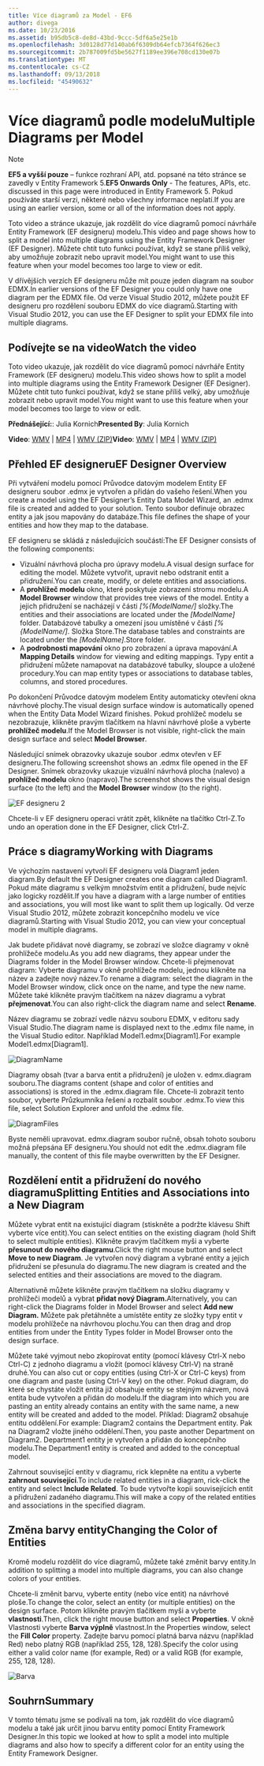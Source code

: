 ```yaml
---
title: Více diagramů za Model - EF6
author: divega
ms.date: 10/23/2016
ms.assetid: b95db5c8-de8d-43bd-9ccc-5df6a5e25e1b
ms.openlocfilehash: 3d0128d77d140ab6f6309db64efcb7364f626ec3
ms.sourcegitcommit: 2b787009fd5be5627f1189ee396e708cd130e07b
ms.translationtype: MT
ms.contentlocale: cs-CZ
ms.lasthandoff: 09/13/2018
ms.locfileid: "45490632"
---
```

# <a name="multiple-diagrams-per-model"></a><span data-ttu-id="4c906-102">Více diagramů podle modelu</span><span class="sxs-lookup"><span data-stu-id="4c906-102">Multiple Diagrams per Model</span></span>
> [!NOTE]
> <span data-ttu-id="4c906-103">**EF5 a vyšší pouze** – funkce rozhraní API, atd. popsané na této stránce se zavedly v Entity Framework 5.</span><span class="sxs-lookup"><span data-stu-id="4c906-103">**EF5 Onwards Only** - The features, APIs, etc. discussed in this page were introduced in Entity Framework 5.</span></span> <span data-ttu-id="4c906-104">Pokud používáte starší verzi, některé nebo všechny informace neplatí.</span><span class="sxs-lookup"><span data-stu-id="4c906-104">If you are using an earlier version, some or all of the information does not apply.</span></span>

<span data-ttu-id="4c906-105">Toto video a stránce ukazuje, jak rozdělit do více diagramů pomocí návrháře Entity Framework (EF designeru) modelu.</span><span class="sxs-lookup"><span data-stu-id="4c906-105">This video and page shows how to split a model into multiple diagrams using the Entity Framework Designer (EF Designer).</span></span> <span data-ttu-id="4c906-106">Můžete chtít tuto funkci používat, když se stane příliš velký, aby umožňuje zobrazit nebo upravit model.</span><span class="sxs-lookup"><span data-stu-id="4c906-106">You might want to use this feature when your model becomes too large to view or edit.</span></span>

<span data-ttu-id="4c906-107">V dřívějších verzích EF designeru může mít pouze jeden diagram na soubor EDMX.</span><span class="sxs-lookup"><span data-stu-id="4c906-107">In earlier versions of the EF Designer you could only have one diagram per the EDMX file.</span></span> <span data-ttu-id="4c906-108">Od verze Visual Studio 2012, můžete použít EF designeru pro rozdělení souboru EDMX do více diagramů.</span><span class="sxs-lookup"><span data-stu-id="4c906-108">Starting with Visual Studio 2012, you can use the EF Designer to split your EDMX file into multiple diagrams.</span></span>

## <a name="watch-the-video"></a><span data-ttu-id="4c906-109">Podívejte se na video</span><span class="sxs-lookup"><span data-stu-id="4c906-109">Watch the video</span></span>
<span data-ttu-id="4c906-110">Toto video ukazuje, jak rozdělit do více diagramů pomocí návrháře Entity Framework (EF designeru) modelu.</span><span class="sxs-lookup"><span data-stu-id="4c906-110">This video shows how to split a model into multiple diagrams using the Entity Framework Designer (EF Designer).</span></span> <span data-ttu-id="4c906-111">Můžete chtít tuto funkci používat, když se stane příliš velký, aby umožňuje zobrazit nebo upravit model.</span><span class="sxs-lookup"><span data-stu-id="4c906-111">You might want to use this feature when your model becomes too large to view or edit.</span></span>

<span data-ttu-id="4c906-112">**Přednášející:**: Julia Kornich</span><span class="sxs-lookup"><span data-stu-id="4c906-112">**Presented By**: Julia Kornich</span></span>

<span data-ttu-id="4c906-113">**Video**: [WMV](http://download.microsoft.com/download/5/C/2/5C2B52AB-5532-426F-B078-1E253341B5FA/HDI-ITPro-MSDN-winvideo-multiplediagrams.wmv) | [MP4](http://download.microsoft.com/download/5/C/2/5C2B52AB-5532-426F-B078-1E253341B5FA/HDI-ITPro-MSDN-mp4video-multiplediagrams.m4v) | [WMV (ZIP)](http://download.microsoft.com/download/5/C/2/5C2B52AB-5532-426F-B078-1E253341B5FA/HDI-ITPro-MSDN-winvideo-multiplediagrams.zip)</span><span class="sxs-lookup"><span data-stu-id="4c906-113">**Video**: [WMV](http://download.microsoft.com/download/5/C/2/5C2B52AB-5532-426F-B078-1E253341B5FA/HDI-ITPro-MSDN-winvideo-multiplediagrams.wmv) | [MP4](http://download.microsoft.com/download/5/C/2/5C2B52AB-5532-426F-B078-1E253341B5FA/HDI-ITPro-MSDN-mp4video-multiplediagrams.m4v) | [WMV (ZIP)](http://download.microsoft.com/download/5/C/2/5C2B52AB-5532-426F-B078-1E253341B5FA/HDI-ITPro-MSDN-winvideo-multiplediagrams.zip)</span></span>

## <a name="ef-designer-overview"></a><span data-ttu-id="4c906-114">Přehled EF designeru</span><span class="sxs-lookup"><span data-stu-id="4c906-114">EF Designer Overview</span></span>

<span data-ttu-id="4c906-115">Při vytváření modelu pomocí Průvodce datovým modelem Entity EF designeru soubor .edmx je vytvořen a přidán do vašeho řešení.</span><span class="sxs-lookup"><span data-stu-id="4c906-115">When you create a model using the EF Designer’s Entity Data Model Wizard, an .edmx file is created and added to your solution.</span></span> <span data-ttu-id="4c906-116">Tento soubor definuje obrazec entity a jak jsou mapovány do databáze.</span><span class="sxs-lookup"><span data-stu-id="4c906-116">This file defines the shape of your entities and how they map to the database.</span></span>

<span data-ttu-id="4c906-117">EF designeru se skládá z následujících součástí:</span><span class="sxs-lookup"><span data-stu-id="4c906-117">The EF Designer consists of the following components:</span></span>

-   <span data-ttu-id="4c906-118">Vizuální návrhová plocha pro úpravy modelu.</span><span class="sxs-lookup"><span data-stu-id="4c906-118">A visual design surface for editing the model.</span></span> <span data-ttu-id="4c906-119">Můžete vytvořit, upravit nebo odstranit entit a přidružení.</span><span class="sxs-lookup"><span data-stu-id="4c906-119">You can create, modify, or delete entities and associations.</span></span>
-   <span data-ttu-id="4c906-120">A **prohlížeč modelu** okno, které poskytuje zobrazení stromu modelu.</span><span class="sxs-lookup"><span data-stu-id="4c906-120">A **Model Browser** window that provides tree views of the model.</span></span>  <span data-ttu-id="4c906-121">Entity a jejich přidružení se nacházejí v části *\[%{ModelName/\]* složky.</span><span class="sxs-lookup"><span data-stu-id="4c906-121">The entities and their associations are located under the *\[ModelName\]* folder.</span></span> <span data-ttu-id="4c906-122">Databázové tabulky a omezení jsou umístěné v části  *\[%{ModelName/\]*. Složka Store.</span><span class="sxs-lookup"><span data-stu-id="4c906-122">The database tables and constraints are located under the *\[ModelName\]*.Store folder.</span></span>
-   <span data-ttu-id="4c906-123">A **podrobnosti mapování** okno pro zobrazení a úprava mapování.</span><span class="sxs-lookup"><span data-stu-id="4c906-123">A **Mapping Details** window for viewing and editing mappings.</span></span> <span data-ttu-id="4c906-124">Typy entit a přidružení můžete namapovat na databázové tabulky, sloupce a uložené procedury.</span><span class="sxs-lookup"><span data-stu-id="4c906-124">You can map entity types or associations to database tables, columns, and stored procedures.</span></span> 

<span data-ttu-id="4c906-125">Po dokončení Průvodce datovým modelem Entity automaticky otevření okna návrhové plochy.</span><span class="sxs-lookup"><span data-stu-id="4c906-125">The visual design surface window is automatically opened when the Entity Data Model Wizard finishes.</span></span> <span data-ttu-id="4c906-126">Pokud prohlížeč modelu se nezobrazuje, klikněte pravým tlačítkem na hlavní návrhové ploše a vyberte **prohlížeč modelu**.</span><span class="sxs-lookup"><span data-stu-id="4c906-126">If the Model Browser is not visible, right-click the main design surface and select **Model Browser**.</span></span>

<span data-ttu-id="4c906-127">Následující snímek obrazovky ukazuje soubor .edmx otevřen v EF designeru.</span><span class="sxs-lookup"><span data-stu-id="4c906-127">The following screenshot shows an .edmx file opened in the EF Designer.</span></span> <span data-ttu-id="4c906-128">Snímek obrazovky ukazuje vizuální návrhová plocha (nalevo) a **prohlížeč modelu** okno (napravo).</span><span class="sxs-lookup"><span data-stu-id="4c906-128">The screenshot shows the visual design surface (to the left) and the **Model Browser** window (to the right).</span></span>

![EF designeru 2](~/ef6/media/efdesigner2.png)

<span data-ttu-id="4c906-130">Chcete-li v EF designeru operaci vrátit zpět, klikněte na tlačítko Ctrl-Z.</span><span class="sxs-lookup"><span data-stu-id="4c906-130">To undo an operation done in the EF Designer, click Ctrl-Z.</span></span>

## <a name="working-with-diagrams"></a><span data-ttu-id="4c906-131">Práce s diagramy</span><span class="sxs-lookup"><span data-stu-id="4c906-131">Working with Diagrams</span></span>

<span data-ttu-id="4c906-132">Ve výchozím nastavení vytvoří EF designeru volá Diagram1 jeden diagram.</span><span class="sxs-lookup"><span data-stu-id="4c906-132">By default the EF Designer creates one diagram called Diagram1.</span></span> <span data-ttu-id="4c906-133">Pokud máte diagramu s velkým množstvím entit a přidružení, bude nejvíc jako logicky rozdělit.</span><span class="sxs-lookup"><span data-stu-id="4c906-133">If you have a diagram with a large number of entities and associations, you will most like want to split them up logically.</span></span> <span data-ttu-id="4c906-134">Od verze Visual Studio 2012, můžete zobrazit koncepčního modelu ve více diagramů.</span><span class="sxs-lookup"><span data-stu-id="4c906-134">Starting with Visual Studio 2012, you can view your conceptual model in multiple diagrams.</span></span>   

<span data-ttu-id="4c906-135">Jak budete přidávat nové diagramy, se zobrazí ve složce diagramy v okně prohlížeče modelu.</span><span class="sxs-lookup"><span data-stu-id="4c906-135">As you add new diagrams, they appear under the Diagrams folder in the Model Browser window.</span></span> <span data-ttu-id="4c906-136">Chcete-li přejmenovat diagram: Vyberte diagramu v okně prohlížeče modelu, jednou klikněte na název a zadejte nový název.</span><span class="sxs-lookup"><span data-stu-id="4c906-136">To rename a diagram: select the diagram in the Model Browser window, click once on the name, and type the new name.</span></span>  <span data-ttu-id="4c906-137">Můžete také klikněte pravým tlačítkem na název diagramu a vybrat **přejmenovat**.</span><span class="sxs-lookup"><span data-stu-id="4c906-137">You can also right-click the diagram name and select **Rename**.</span></span>

<span data-ttu-id="4c906-138">Název diagramu se zobrazí vedle názvu souboru EDMX, v editoru sady Visual Studio.</span><span class="sxs-lookup"><span data-stu-id="4c906-138">The diagram name is displayed next to the .edmx file name, in the Visual Studio editor.</span></span> <span data-ttu-id="4c906-139">Například Model1.edmx\[Diagram1\].</span><span class="sxs-lookup"><span data-stu-id="4c906-139">For example Model1.edmx\[Diagram1\].</span></span>

![DiagramName](~/ef6/media/diagramname.png)

<span data-ttu-id="4c906-141">Diagramy obsah (tvar a barva entit a přidružení) je uložen v. edmx.diagram souboru.</span><span class="sxs-lookup"><span data-stu-id="4c906-141">The diagrams content (shape and color of entities and associations) is stored in the .edmx.diagram file.</span></span> <span data-ttu-id="4c906-142">Chcete-li zobrazit tento soubor, vyberte Průzkumníka řešení a rozbalit soubor .edmx.</span><span class="sxs-lookup"><span data-stu-id="4c906-142">To view this file, select Solution Explorer and unfold the .edmx file.</span></span> 

![DiagramFiles](~/ef6/media/diagramfiles.png)

<span data-ttu-id="4c906-144">Byste neměli upravovat. edmx.diagram soubor ručně, obsah tohoto souboru možná přepsána EF designeru.</span><span class="sxs-lookup"><span data-stu-id="4c906-144">You should not edit the .edmx.diagram file manually, the content of this file maybe overwritten by the EF Designer.</span></span>
 
## <a name="splitting-entities-and-associations-into-a-new-diagram"></a><span data-ttu-id="4c906-145">Rozdělení entit a přidružení do nového diagramu</span><span class="sxs-lookup"><span data-stu-id="4c906-145">Splitting Entities and Associations into a New Diagram</span></span>

<span data-ttu-id="4c906-146">Můžete vybrat entit na existující diagram (stiskněte a podržte klávesu Shift vyberte více entit).</span><span class="sxs-lookup"><span data-stu-id="4c906-146">You can select entities on the existing diagram (hold Shift to select multiple entities).</span></span> <span data-ttu-id="4c906-147">Klikněte pravým tlačítkem myši a vyberte **přesunout do nového diagramu**.</span><span class="sxs-lookup"><span data-stu-id="4c906-147">Click the right mouse button and select **Move to new Diagram**.</span></span> <span data-ttu-id="4c906-148">Je vytvořen nový diagram a vybrané entity a jejich přidružení se přesunula do diagramu.</span><span class="sxs-lookup"><span data-stu-id="4c906-148">The new diagram is created and the selected entities and their associations are moved to the diagram.</span></span>

<span data-ttu-id="4c906-149">Alternativně můžete klikněte pravým tlačítkem na složku diagramy v prohlížeči modelů a vybrat **přidat nový Diagram.**</span><span class="sxs-lookup"><span data-stu-id="4c906-149">Alternatively, you can right-click the Diagrams folder in Model Browser and select **Add new Diagram.**</span></span> <span data-ttu-id="4c906-150">Můžete pak přetáhněte a umístěte entity ze složky typy entit v modelu prohlížeče na návrhovou plochu.</span><span class="sxs-lookup"><span data-stu-id="4c906-150">You can then drag and drop entities from under the Entity Types folder in Model Browser onto the design surface.</span></span>

<span data-ttu-id="4c906-151">Můžete také vyjmout nebo zkopírovat entity (pomocí klávesy Ctrl-X nebo Ctrl-C) z jednoho diagramu a vložit (pomocí klávesy Ctrl-V) na straně druhé.</span><span class="sxs-lookup"><span data-stu-id="4c906-151">You can also cut or copy entities (using Ctrl-X or Ctrl-C keys) from one diagram and paste (using Ctrl-V key) on the other.</span></span> <span data-ttu-id="4c906-152">Pokud diagram, do které se chystáte vložit entita již obsahuje entity se stejným názvem, nová entita bude vytvořen a přidán do modelu.</span><span class="sxs-lookup"><span data-stu-id="4c906-152">If the diagram into which you are pasting an entity already contains an entity with the same name, a new entity will be created and added to the model.</span></span>  <span data-ttu-id="4c906-153">Příklad: Diagram2 obsahuje entitu oddělení.</span><span class="sxs-lookup"><span data-stu-id="4c906-153">For example: Diagram2 contains the Department entity.</span></span> <span data-ttu-id="4c906-154">Pak na Diagram2 vložte jiného oddělení.</span><span class="sxs-lookup"><span data-stu-id="4c906-154">Then, you paste another Department on Diagram2.</span></span> <span data-ttu-id="4c906-155">Department1 entity je vytvořen a přidán do koncepčního modelu.</span><span class="sxs-lookup"><span data-stu-id="4c906-155">The Department1 entity is created and added to the conceptual model.</span></span>   

<span data-ttu-id="4c906-156">Zahrnout související entity v diagramu, rick klepněte na entitu a vyberte **zahrnout související**.</span><span class="sxs-lookup"><span data-stu-id="4c906-156">To include related entities in a diagram, rick-click the entity and select **Include Related**.</span></span> <span data-ttu-id="4c906-157">To bude vytvořte kopii souvisejících entit a přidružení zadaného diagramu.</span><span class="sxs-lookup"><span data-stu-id="4c906-157">This will make a copy of the related entities and associations in the specified diagram.</span></span>

## <a name="changing-the-color-of-entities"></a><span data-ttu-id="4c906-158">Změna barvy entity</span><span class="sxs-lookup"><span data-stu-id="4c906-158">Changing the Color of Entities</span></span>

<span data-ttu-id="4c906-159">Kromě modelu rozdělit do více diagramů, můžete také změnit barvy entity.</span><span class="sxs-lookup"><span data-stu-id="4c906-159">In addition to splitting a model into multiple diagrams, you can also change colors of your entities.</span></span>

<span data-ttu-id="4c906-160">Chcete-li změnit barvu, vyberte entity (nebo více entit) na návrhové ploše.</span><span class="sxs-lookup"><span data-stu-id="4c906-160">To change the color, select an entity (or multiple entities) on the design surface.</span></span> <span data-ttu-id="4c906-161">Potom klikněte pravým tlačítkem myši a vyberte **vlastnosti**.</span><span class="sxs-lookup"><span data-stu-id="4c906-161">Then, click the right mouse button and select **Properties**.</span></span> <span data-ttu-id="4c906-162">V okně Vlastnosti vyberte **Barva výplně** vlastnost.</span><span class="sxs-lookup"><span data-stu-id="4c906-162">In the Properties window, select the **Fill Color** property.</span></span> <span data-ttu-id="4c906-163">Zadejte barvu pomocí platná barva názvu (například Red) nebo platný RGB (například 255, 128, 128).</span><span class="sxs-lookup"><span data-stu-id="4c906-163">Specify the color using either a valid color name (for example, Red) or a valid RGB (for example, 255, 128, 128).</span></span> 

![Barva](~/ef6/media/color.png)

## <a name="summary"></a><span data-ttu-id="4c906-165">Souhrn</span><span class="sxs-lookup"><span data-stu-id="4c906-165">Summary</span></span>

<span data-ttu-id="4c906-166">V tomto tématu jsme se podívali na tom, jak rozdělit do více diagramů modelu a také jak určit jinou barvu entity pomocí Entity Framework Designer.</span><span class="sxs-lookup"><span data-stu-id="4c906-166">In this topic we looked at how to split a model into multiple diagrams and also how to specify a different color for an entity using the Entity Framework Designer.</span></span> 
